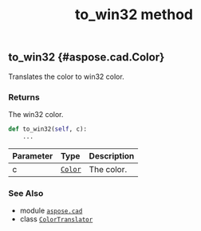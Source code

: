 ﻿---
title: to_win32 method
second_title: Aspose.CAD for Python via .NET API References
description: 
type: docs
weight: 70
url: /python-net/aspose.cad/colortranslator/to_win32/
is_root: false
---

## to_win32 {#aspose.cad.Color}

Translates the color to win32 color.


### Returns 


The win32 color.


```python
def to_win32(self, c):
    ...
```


| Parameter | Type | Description |
| :- | :- | :- |
| c | [`Color`](/cad/python-net/aspose.cad/color) | The color. |



### See Also
* module [`aspose.cad`](../../)
* class [`ColorTranslator`](/cad/python-net/aspose.cad/colortranslator)
